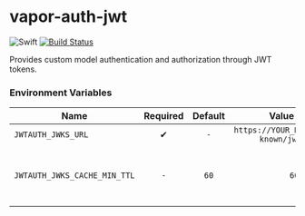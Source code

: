 # vapor-auth-jwt

![Swift](https://img.shields.io/badge/swift-5.2-orange.svg)
[![Build Status](https://travis-ci.com/asensei/vapor-auth-jwt.svg?token=eSrCssnzja3G3GciyhUB&branch=master)](https://travis-ci.com/asensei/vapor-auth-jwt)

Provides custom model authentication and authorization through JWT tokens.

### Environment Variables

| Name    | Required | Default | Value (e.g.) | Description |
| ------------- |:-------------:|:-------------:|:-------------:|:-------------|
| `JWTAUTH_JWKS_URL` | ✔ | `-` | `https://YOUR_DOMAIN/.well-known/jwks.json` | JWKS URL. |
| `JWTAUTH_JWKS_CACHE_MIN_TTL` | `-` | `60` | `60` | Minimum cache time-to-live in seconds. |
